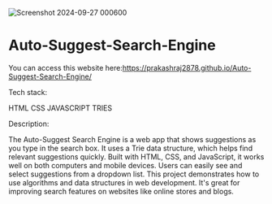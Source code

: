 ![Screenshot 2024-09-27 000600](https://github.com/user-attachments/assets/cf9948c9-9ebf-4b41-8f3c-7aa263a49fe8)
# Auto-Suggest-Search-Engine
You can access this website here:https://prakashraj2878.github.io/Auto-Suggest-Search-Engine/

Tech stack:

HTML
CSS
JAVASCRIPT
TRIES

 Description:

 The Auto-Suggest Search Engine is a web app that shows suggestions as you type in the search box. It uses a Trie data structure, which helps find relevant suggestions quickly. Built with HTML, CSS, and JavaScript, it works well on both computers and mobile devices. Users can easily see and select suggestions from a dropdown list. This project demonstrates how to use algorithms and data structures in web development. It's great for improving search features on websites like online stores and blogs. 
